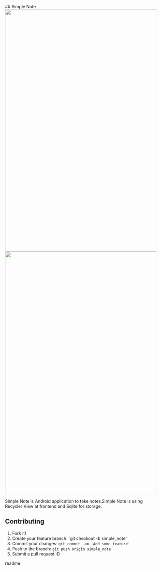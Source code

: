 <snippet>
  <content>
## Simple Note




<img src="https://cloud.githubusercontent.com/assets/10378868/16711855/f9983044-4689-11e6-8f29-78c83d9f98ce.png"  width=500 height=800>


<img src="https://cloud.githubusercontent.com/assets/10378868/16711862/2e4242c6-468a-11e6-9993-c4d664b8fa01.png"  width=500 height=800>



Simple Note is Android application to take notes.Simple Note is using Recycler View at frontend  and Sqlite for storage.


## Contributing
1. Fork it!
2. Create your feature branch: `git checkout -b simple_note'
3. Commit your changes: `git commit -am 'Add some feature'`
4. Push to the branch: `git push origin simple_note`
5. Submit a pull request :D

</content>
  <tabTrigger>readme</tabTrigger>
</snippet>

